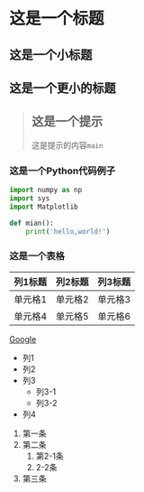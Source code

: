 # 这是一个标题
## 这是一个小标题
## 这是一个更小的标题

> ## 这是一个提示
> 
> 这是提示的内容`main`

### 这是一个Python代码例子
``` Python
import numpy as np
import sys
import Matplotlib

def mian():
    print('hello,world!')
```

### 这是一个表格
| 列1标题 | 列2标题 | 列3标题 |
|--------|--------|--------|
| 单元格1 | 单元格2 | 单元格3 |
| 单元格4 | 单元格5 | 单元格6 |

[Google](www.google.com)

- 列1
- 列2
- 列3
  - 列3-1
  - 列3-2
- 列4

1. 第一条
2. 第二条
   1. 第2-1条
   2. 2-2条
3. 第三条


